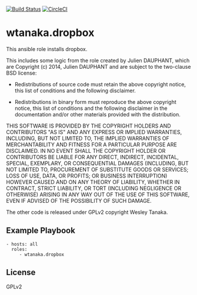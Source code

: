 [![Build Status](https://travis-ci.org/wtanaka/ansible-role-dropbox.svg?branch=master)](https://travis-ci.org/wtanaka/ansible-role-dropbox)
[![CircleCI](https://circleci.com/gh/wtanaka/ansible-role-dropbox.svg?style=svg)](https://circleci.com/gh/wtanaka/ansible-role-dropbox)

wtanaka.dropbox
===============

This ansible role installs dropbox.

This includes some logic from the role created by Julien DAUPHANT, which
are Copyright (c) 2014, Julien DAUPHANT and are subject to the
two-clause BSD license:

* Redistributions of source code must retain the above copyright notice, this
  list of conditions and the following disclaimer.

* Redistributions in binary form must reproduce the above copyright notice,
  this list of conditions and the following disclaimer in the documentation
  and/or other materials provided with the distribution.

THIS SOFTWARE IS PROVIDED BY THE COPYRIGHT HOLDERS AND CONTRIBUTORS "AS IS"
AND ANY EXPRESS OR IMPLIED WARRANTIES, INCLUDING, BUT NOT LIMITED TO, THE
IMPLIED WARRANTIES OF MERCHANTABILITY AND FITNESS FOR A PARTICULAR PURPOSE ARE
DISCLAIMED. IN NO EVENT SHALL THE COPYRIGHT HOLDER OR CONTRIBUTORS BE LIABLE
FOR ANY DIRECT, INDIRECT, INCIDENTAL, SPECIAL, EXEMPLARY, OR CONSEQUENTIAL
DAMAGES (INCLUDING, BUT NOT LIMITED TO, PROCUREMENT OF SUBSTITUTE GOODS OR
SERVICES; LOSS OF USE, DATA, OR PROFITS; OR BUSINESS INTERRUPTION) HOWEVER
CAUSED AND ON ANY THEORY OF LIABILITY, WHETHER IN CONTRACT, STRICT LIABILITY,
OR TORT (INCLUDING NEGLIGENCE OR OTHERWISE) ARISING IN ANY WAY OUT OF THE USE
OF THIS SOFTWARE, EVEN IF ADVISED OF THE POSSIBILITY OF SUCH DAMAGE.

The other code is released under GPLv2 copyright Wesley Tanaka.

Example Playbook
----------------

    - hosts: all
      roles:
         - wtanaka.dropbox

License
-------

GPLv2
